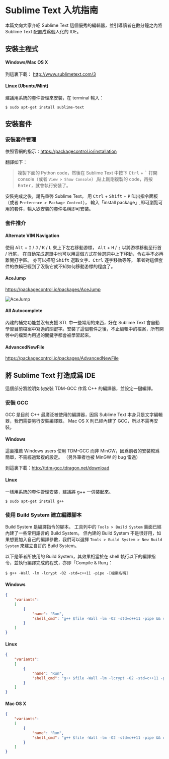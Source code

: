 # Sublime Text 入坑指南
本篇文向大家介紹 Sublime Text 這個優秀的編輯器，並引導讀者在數分鐘之內將 Sublime Text 配置成爲個人化的 IDE。

## 安裝主程式

#### Windows/Mac OS X
到這裏下載：
http://www.sublimetext.com/3

#### Linux (Ubuntu/Mint)
建議用系統的套件管理來安裝，在 terminal 輸入：
``` shell
$ sudo apt-get install sublime-text
```

## 安裝套件

### 安裝套件管理
依照官網的指示：https://packagecontrol.io/installation

翻譯如下：
> 複製下面的 Python code，然後在 Sublime Text 中按下 <kbd>Ctrl</kbd> + <kbd>\`</kbd> 打開 console（或者 `View > Show Console`）,貼上剛剛複製的 code，再按 <kbd>Enter</kbd>，就會執行安裝了。

安裝完成之後，請先重啓 Sublime Text。
用 <kbd>Ctrl</kbd> + <kbd>Shift</kbd> + <kbd>P</kbd> 叫出指令面板（或者 `Preference > Package Control`），
輸入「install package」,即可瀏覽可用的套件，輸入欲安裝的套件名稱即可安裝。

### 套件推介

#### Alternate VIM Navigation

使用 <kbd>Alt</kbd> + <kbd>I</kbd> / <kbd>J</kbd> / <kbd>K</kbd> / <kbd>L</kbd> 來上下左右移動游標，
<kbd>Alt</kbd> + <kbd>H</kbd> / <kbd>;</kbd> 以將游標移動至行首 / 行尾，
在自動完成選單中也可以用這個方式在候選詞中上下移動，令右手不必再離開打字區。
亦可以搭配 <kbd>Shift</kbd> 選取文字、<kbd>Ctrl</kbd> 逐字移動等等。
筆者對這個套件的依賴已經到了沒裝它就不知如何移動游標的程度了。

#### AceJump
https://packagecontrol.io/packages/AceJump

![AceJump](https://cloud.githubusercontent.com/assets/8056203/10858871/92069504-7f58-11e5-8593-e373121fd917.gif)

#### All Autocomplete
內建的補完功能並沒有支援 STL 中一些常用的東西，好在 Sublime Text 會自動學習目前檔案中寫過的關鍵字。安裝了這個套件之後，不止編輯中的檔案，所有開啓中的檔案內用過的關鍵字都會被學習起來。

#### AdvancedNewFile
https://packagecontrol.io/packages/AdvancedNewFile

## 將 Sublime Text 打造成爲 IDE

這個部分將說明如何安裝 TDM-GCC 作爲 C++ 的編譯器，並設定一鍵編譯。

### 安裝 GCC

GCC 是目前 C++ 最廣泛被使用的編譯器，因爲 Sublime Text 本身只是文字編輯器，我們需要另行安裝編譯器。
Mac OS X 則已經內建了 GCC，所以不需再安裝。

#### Windows

這裏推薦 Windows users 使用 TDM-GCC 而非 MinGW，因爲前者的安裝較爲簡單，不需經過繁複的設定。
（另外筆者也被 MinGW 的 bug 雷過）

到這裏下載：http://tdm-gcc.tdragon.net/download

#### Linux
一樣用系統的套件管理安裝，建議將 g++ 一併裝起來。
``` shell
$ sudo apt-get install g++
```

### 使用 Build System 建立編譯腳本

Build System 是編譯指令的腳本。
工具列中的 `Tools > Build System` 裏面已經內建了一些常用語言的 Build System。
但內建的 Build System 不是很好用，如果想要加入自己的編譯參數，我們可以選擇 `Tools > Build System > New Build System` 來建立自訂的 Build System。

以下是筆者所使用的 Build System，其效果相當於在 shell 執行以下的編譯指令，並執行編譯完成的程式，亦即「Compile & Run」：
``` shell
$ g++ -Wall -lm -lcrypt -O2 -std=c++11 -pipe -[檔案名稱]
```

#### Windows
``` json
{
    "variants":
    [
        {
            "name": "Run",
            "shell_cmd": "g++ $file -Wall -lm -O2 -std=c++11 -pipe && start cmd /k a"
        }
    ]
}
```

#### Linux
``` json
{
    "variants":
    [
    	{
    		"name": "Run",
			"shell_cmd": "g++ $file -Wall -lm -lcrypt -O2 -std=c++11 -pipe && gnome-terminal -x bash -c \"./a.out; read -p \\\"[Press any key]\\\"\""
        }
    ]
}
```

#### Mac OS X
``` json
{
    "variants":
    [
        {
            "name": "Run",
            "shell_cmd": "g++ $file -Wall -lm -O2 -std=c++11 -pipe && open -a Terminal ./a.out"
        }
    ]
}

```

